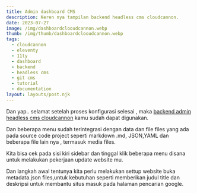 ```yaml
---
title: Admin dashboard CMS
description: Keren nya tampilan backend headless cms cloudcannon.
date: 2023-07-27
image: /img/dashboardclooudcannon.webp
thumb: /img/thumb/dashboardclooudcannon.webp
tags:
  - cloudcannon
  - eleventy
  - 11ty
  - dashboard
  - backend
  - headless cms
  - git cms
  - tutorial
  - documentation
layout: layouts/post.njk
---
```


Dan yap.. selamat setelah proses konfigurasi selesai , maka [backend admin headless cms cloudcannon](https://cloudcannon.com) kamu sudah dapat digunakan.

Dan beberapa menu sudah terintegrasi dengan data dan file files yang ada pada source code project seperti markdown .md, JSON,YAML dan beberapa file lain nya , termasuk media files.

Kita bisa cek pada sisi kiri sidebar dan tinggal klik beberapa menu disana untuk melakukan pekerjaan update website mu.

Dan langkah awal tentunya kita perlu melakukan settup website buka metadata.json files,untuk kebutuhan seperti memberikan judul title dan deskripsi untuk membantu situs masuk pada halaman pencarian google.
